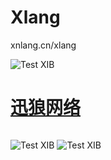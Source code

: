 Xlang
=====

xnlang.cn/xlang

  
   ![Test XIB](http://xnlang.cn/favicon.ico)
   <h1><a href="http://xnlang.cn/">迅狼网络</a></h1>

   ```ObjectiveC 
   ```
   ![Test XIB](http://xnlang.cn/templets/default/images/logo.gif)
   ![Test XIB](http://xnlang.cn/templets/default/images/logo.gif)
